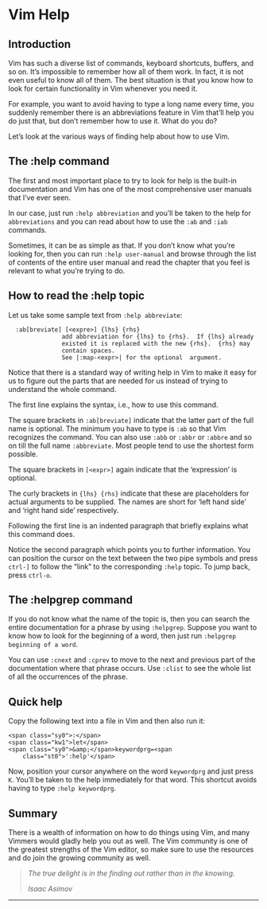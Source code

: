 Vim Help
========

Introduction
------------

Vim has such a diverse list of commands, keyboard shortcuts, buffers,
and so on. It’s impossible to remember how all of them work. In fact, it
is not even useful to know all of them. The best situation is that you
know how to look for certain functionality in Vim whenever you need it.

For example, you want to avoid having to type a long name every time,
you suddenly remember there is an abbreviations feature in Vim that’ll
help you do just that, but don’t remember how to use it. What do you do?

Let’s look at the various ways of finding help about how to use Vim.

The :help command
-----------------

The first and most important place to try to look for help is the
built-in documentation and Vim has one of the most comprehensive user
manuals that I’ve ever seen.

In our case, just run `:help abbreviation` and you’ll be taken to the
help for `abbreviations` and you can read about how to use the `:ab` and
`:iab` commands.

Sometimes, it can be as simple as that. If you don’t know what you’re
looking for, then you can run `:help user-manual` and browse through the
list of contents of the entire user manual and read the chapter that you
feel is relevant to what you’re trying to do.

How to read the :help topic
---------------------------

Let us take some sample text from `:help abbreviate`:


      :ab[breviate] [<expre>] {lhs} {rhs}
                   add abbreviation for {lhs} to {rhs}.  If {lhs} already
                   existed it is replaced with the new {rhs}.  {rhs} may
                   contain spaces.
                   See |:map-<expr>| for the optional  argument.


Notice that there is a standard way of writing help in Vim to make it
easy for us to figure out the parts that are needed for us instead of
trying to understand the whole command.

The first line explains the syntax, i.e., how to use this command.

The square brackets in `:ab[breviate]` indicate that the latter part of
the full name is optional. The minimum you have to type is `:ab` so that
Vim recognizes the command. You can also use `:abb` or `:abbr` or
`:abbre` and so on till the full name `:abbreviate`. Most people tend to
use the shortest form possible.

The square brackets in `[<expr>]` again indicate that the ‘expression’ is
optional.

The curly brackets in `{lhs} {rhs}` indicate that these are placeholders
for actual arguments to be supplied. The names are short for ‘left hand
side’ and ‘right hand side’ respectively.

Following the first line is an indented paragraph that briefly explains
what this command does.

Notice the second paragraph which points you to further information. You
can position the cursor on the text between the two pipe symbols and
press `ctrl-]` to follow the “link” to the corresponding `:help` topic.
To jump back, press `ctrl-o`.

The :helpgrep command
---------------------

If you do not know what the name of the topic is, then you can search
the entire documentation for a phrase by using `:helpgrep`. Suppose you
want to know how to look for the beginning of a word, then just run
`:helpgrep beginning of a word`.

You can use `:cnext` and `:cprev` to move to the next and previous part
of the documentation where that phrase occurs. Use `:clist` to see the
whole list of all the occurrences of the phrase.

Quick help
----------

Copy the following text into a file in Vim and then also run it:

    <span class="sy0">:</span>
    <span class="kw1">let</span>
    <span class="sy0">&amp;</span>keywordprg=<span
        class="st0">':help'</span>

Now, position your cursor anywhere on the word `keywordprg` and just press `K`. You’ll be taken to the help immediately for that word. This shortcut avoids having to type `:help keywordprg`.

Summary
-------

There is a wealth of information on how to do things using Vim, and many
Vimmers would gladly help you out as well. The Vim community is one of
the greatest strengths of the Vim editor, so make sure to use the
resources and do join the growing community as well.

> _The true delight is in the finding out rather than in the knowing._
>
> _Isaac Asimov_

* * *  
